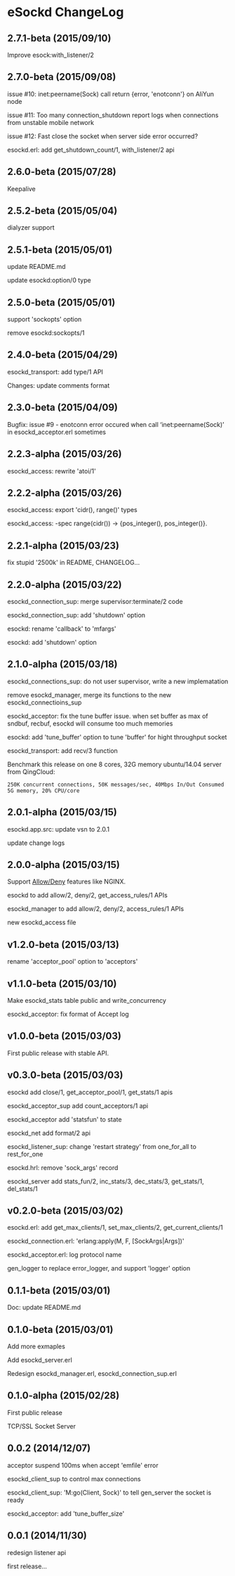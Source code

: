 
eSockd ChangeLog
==================

2.7.1-beta (2015/09/10)
------------------------

Improve esock:with_listener/2


2.7.0-beta (2015/09/08)
------------------------

issue #10: inet:peername(Sock) call return {error, 'enotconn'} on AliYun node

issue #11: Too many connection_shutdown report logs when connections from unstable mobile network

issue #12: Fast close the socket when server side error occurred?

esockd.erl: add get_shutdown_count/1, with_listener/2 api


2.6.0-beta (2015/07/28)
------------------------

Keepalive


2.5.2-beta (2015/05/04)
------------------------

dialyzer support


2.5.1-beta (2015/05/01)
------------------------

update README.md

update esockd:option/0 type


2.5.0-beta (2015/05/01)
------------------------

support 'sockopts' option

remove esockd:sockopts/1


2.4.0-beta (2015/04/29)
------------------------

esockd_transport: add type/1 API

Changes: update comments format


2.3.0-beta (2015/04/09)
------------------------

Bugfix: issue #9 - enotconn error occured when call ‘inet:peername(Sock)’ in esockd_acceptor.erl sometimes


2.2.3-alpha (2015/03/26)
------------------------

esockd_access: rewrite 'atoi/1'


2.2.2-alpha (2015/03/26)
------------------------

esockd_access: export 'cidr(), range()' types

esockd_access: -spec range(cidr()) -> {pos_integer(), pos_integer()}.


2.2.1-alpha (2015/03/23)
------------------------

fix stupid '2500k' in README, CHANGELOG...


2.2.0-alpha (2015/03/22)
------------------------

esockd_connection_sup: merge supervisor:terminate/2 code

esockd_connection_sup: add 'shutdown' option

esockd: rename 'callback' to 'mfargs'

esockd: add 'shutdown' option


2.1.0-alpha (2015/03/18)
------------------------

esockd_connections_sup: do not user supervisor, write a new implematation

remove esockd_manager, merge its functions to the new esockd_connectioins_sup

esockd_acceptor: fix the tune buffer issue. when set buffer as max of sndbuf, recbuf, esockd will consume too much memories

esockd: add 'tune_buffer' option to tune 'buffer' for hight throughput socket

esockd_transport: add recv/3 function

Benchmark this release on one 8 cores, 32G memory ubuntu/14.04 server from QingCloud:

```
250K concurrent connections, 50K messages/sec, 40Mbps In/Out Consumed 5G memory, 20% CPU/core
```


2.0.1-alpha (2015/03/15)
------------------------

esockd.app.src: update vsn to 2.0.1

update change logs


2.0.0-alpha (2015/03/15)
------------------------

Support [Allow/Deny](https://github.com/emqtt/esockd/wiki/Allow-and-Deny) features like NGINX.

esockd to add allow/2, deny/2, get_access_rules/1 APIs

esockd_manager to add allow/2, deny/2, access_rules/1 APIs

new esockd_access file


v1.2.0-beta (2015/03/13)
------------------------

rename 'acceptor_pool' option to 'acceptors'


v1.1.0-beta (2015/03/10)
------------------------

Make esockd_stats table public and write_concurrency

esockd_acceptor: fix format of Accept log


v1.0.0-beta (2015/03/03)
------------------------

First public release with stable API.


v0.3.0-beta (2015/03/03)
------------------------

esockd add close/1, get_acceptor_pool/1, get_stats/1 apis

esockd_acceptor_sup add count_acceptors/1 api

esockd_acceptor add 'statsfun' to state

esockd_net add format/2 api

esockd_listener_sup: change 'restart strategy' from one_for_all to rest_for_one

esockd.hrl: remove 'sock_args' record 

esockd_server add stats_fun/2, inc_stats/3, dec_stats/3, get_stats/1, del_stats/1


v0.2.0-beta (2015/03/02)
------------------------

esockd.erl: add get_max_clients/1, set_max_clients/2, get_current_clients/1

esockd_connection.erl: 'erlang:apply(M, F, [SockArgs|Args])'

esockd_acceptor.erl: log protocol name

gen_logger to replace error_logger, and support 'logger' option


0.1.1-beta (2015/03/01)
------------------------

Doc: update README.md


0.1.0-beta (2015/03/01)
------------------------

Add more exmaples

Add esockd_server.erl

Redesign esockd_manager.erl, esockd_connection_sup.erl


0.1.0-alpha (2015/02/28)
------------------------

First public release

TCP/SSL Socket Server


0.0.2 (2014/12/07)
------------------------

acceptor suspend 100ms when accept 'emfile' error

esockd_client_sup to control max connections

esockd_client_sup: 'M:go(Client, Sock)' to tell gen_server the socket is ready

esockd_acceptor: add 'tune_buffer_size'


0.0.1 (2014/11/30)
------------------------

redesign listener api

first release...


